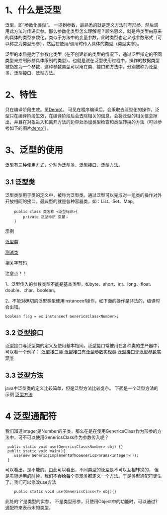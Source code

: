 # 1、什么是泛型
泛型，即“参数化类型”。 一提到参数，最熟悉的就是定义方法时有形参，然后调用此方法时传递实参。那么参数化类型怎么理解呢？顾名思义，就是将类型由原来的具体的类型参数化，类似于方法中的变量参数，此时类型也定义成参数形式（可以称之为类型形参），然后在使用/调用时传入具体的类型（类型实参）。

泛型的本质是为了参数化类型（在不创建新的类型的情况下，通过泛型指定的不同类型来控制形参具体限制的类型）。也就是说在泛型使用过程中，操作的数据类型被指定为一个参数，这种参数类型可以用在类、接口和方法中，分别被称为泛型类、泛型接口、泛型方法。
# 2、特性
只在编译阶段生效。见[Demo1](./com/bruce/generics/demo1/Demo.java)。
可见在程序编译后，会采取去泛型化的操作，泛型只在编译阶段生效，在编译阶段后会去除相关的信息，会将泛型的相关信息擦出，并且在对象进入和离开方法的边界处添加类型检查和类型转换的方法（可以参考如下的图片[demo1](./resources/demo1.png)）。
# 3、泛型的使用
泛型有三种使用方式，分别为泛型类、泛型接口、泛型方法。
## 3.1 泛型类
泛型类型用于类的定义中，被称为泛型类。通过泛型可以完成对一组类的操作对外开放相同的接口。最典型的就是各种容器类，如：List、Set、Map。
```
    public class 类名称 <泛型标识>{
        private 泛型标识 变量；
    }
```
示例

[泛型类](./com/bruce/generics/demo2/GenericsClass.java)

[测试类](./com/bruce/generics/demo2/GenericsClassTest.java)

[相关字节码](./resources/demo2.png)

注意点！！

1、泛型传入的参数类型不能是基本类型，如byte、short、int、long、float、double、char、boolean。

2、不能对确切的泛型类型使用instanceof操作。如下面的操作是非法的，编译时会出错。
```
boolean flag = ex instanceof GenericsClass<Number>;
```
## 3.2 泛型接口
泛型接口与泛型类的定义及使用基本相同。泛型接口常被用在各种类的生产器中，可以看一个例子：
[泛型接口类](./com/bruce/generics/demo3/GenericsInterface.java)
[泛型接口有泛型参数实现类](./com/bruce/generics/demo3/GenericsImplementOfGenericsParams.java)
[泛型接口无泛型参数实现类](./com/bruce/generics/demo3/GenericsImplementOfNoGenericsParams.java)
## 3.3 泛型方法
java中泛型类的定义比较简单，但是泛型方法比较复杂。
下面是一个泛型方法的示例
[泛型方法](./com/bruce/generics/demo4/GenericsMethod.java)
# 4 泛型通配符
我们知道Integer是Number的子类，那么在是在使用GenericsClass<Number>作为形参的方法中，可不可以使用GenericsClass<Integer>作为参数传入呢？
```
 public static void use(GenericsClass<Number> obj) {}
 public static void main(){
    use(new GenericsImplementOfNoGenericsParams<Integer>());
 }
```
可以看出，是不能的。由此可以看出，不同类型的泛型是不可以互相转换的，
但是实际运用的时候，我们不会给每个实现类都定义一个方法。于是类型通配符诞生了。我们可以修改use方法
```
    public static void use(GenericsClass<?> obj){}
```
此处的'?'是类型的实参， 不是类型形参，只使用Object中的功能时，可以通过?通配符来表示未知类型。

